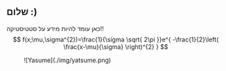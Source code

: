 
## שלום :)
כאן עומד להיות מידע על סטטיסטיקה!!
$$
f(x;\mu,\sigma^{2})=\frac{1}{\sigma \sqrt{ 2\pi }}e^{ -\frac{1}{2}\left( \frac{x-\mu}{\sigma} \right)^{2} }
$$

<figure markdown="span">
  ![Yasume](./img/yatsume.png)
</figure>